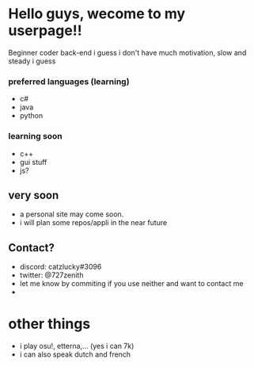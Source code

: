 # Hello guys, wecome to my userpage!!


Beginner coder back-end i guess
i don't have much motivation, slow and steady i guess

### preferred languages (learning)
- c#
- java
- python

### learning soon
- c++
- gui stuff
- js?

## very soon
- a personal site may come soon.
- i will plan some repos/appli in the near future

## Contact?

- discord: catzlucky#3096
- twitter: @727zenith
- let me know by commiting if you use neither and want to contact me
-

# other things
- i play osu!, etterna,... (yes i can 7k)
- i can also speak dutch and french

<!-- i want to be motivated to program ;w; -->

<!--
**catzlucky/catzlucky** is a ✨ _special_ ✨ repository because its `README.md` (this file) appears on your GitHub profile.

Here are some ideas to get you started:

- 🔭 I’m currently working on ...
- 🌱 I’m currently learning ...
- 👯 I’m looking to collaborate on ...
- 🤔 I’m looking for help with ...
- 💬 Ask me about ...
- 📫 How to reach me: ...
- 😄 Pronouns: ...
- ⚡ Fun fact: ...
-->
